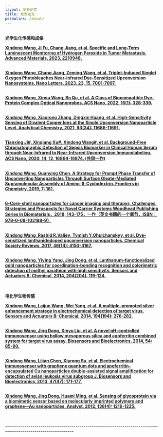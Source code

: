 ```yaml
---
layout: 发表论文
title: 发表论文
permalink: /about/
---
```


<br>  <strong> 光学生化传感和成像 </strong> <br>

<strong><a href="https://onlinelibrary.wiley.com/doi/abs/10.1002/adma.202210948"> Xindong Wang, Ji Fu, Chang Jiang, et al. Specific and Long-Term Luminescent Monitoring of Hydrogen Peroxide in Tumor Metastasis. Advanced Materials, 2023, 2210948.</a></strong><br><br>

<strong><a href="https://pubs.acs.org/doi/10.1021/acs.nanolett.3c01671">	Xindong Wang, Chang Jiang, Zeming Wang, et al. Triplet-Induced Singlet Oxygen Photobleaches Near-Infrared Dye-Sensitized Upconversion Nanosystems. Nano Letters, 2023, 23, 15, 7001-7007.</a></strong><br><br>

<strong><a href="https://pubs.acs.org/doi/abs/10.1021/acsnano.1c06536">	Xindong Wang, Xinyu Wang, Bo Qu, et al. A Class of Biocompatible Dye-Protein Complex Optical Nanoprobes. ACS Nano, 2022, 16(1): 328-339.</a></strong><br><br>

<strong><a href="https://pubs.acs.org/doi/abs/10.1021/acs.analchem.1c01311">	Xindong Wang, Xiaorong Zhang, Dingxin Huang, et al. High-Sensitivity Sensing of Divalent Copper Ions at the Single Upconversion Nanoparticle Level. Analytical Chemistry, 2021, 93(34): 11686-11691.</a></strong><br><br>

<strong><a href="https://pubs.acs.org/doi/10.1021/acsnano.0c05700">	Tianxing Ji#, Xinqiang Xu#, Xindong Wang#, et al. Background-Free Chromatographic Detection of Sepsis Biomarker in Clinical Human Serum through Near-Infrared to Near-Infrared Upconversion Immunolabeling. ACS Nano, 2020, 14, 12, 16864-16874. (共同一作)</a></strong><br><br>

<strong><a href="https://www.frontiersin.org/articles/10.3389/fchem.2019.00161/full">	Xindong Wang, Guanying Chen. A Strategy for Prompt Phase Transfer of Upconverting Nanoparticles Through Surface Oleate-Mediated Supramolecular Assembly of Amino-β-Cyclodextrin. Frontiers in Chemistry, 2019, 7: 161.</a></strong><br><br>

<strong><a href="https://www.sciencedirect.com/science/article/pii/B9780081021989000065?via%3Dihub">  6-Core-shell nanoparticles for cancer imaging and therapys, Challenges, Strategies and Prospects for Novel Carrier Systems Woodhead Publishing Series in Biomaterials，2018, 143-175，一作（英文书籍的一个章节，ISBN：978-0-08-102198-9）</a></strong><br><br>

<strong><a href="https://pubs.rsc.org/en/content/articlelanding/2017/cs/c7cs00053g">	Xindong Wang, Rashid R.Valiev; Tymish Y.Ohulchanskyy, et al. Dye-sensitized lanthanidedoped upconversion nanoparticles. Chemical Society Reviews, 2017, 46(14): 4150-4167.</a></strong><br><br>

<strong><a href="https://www.sciencedirect.com/science/article/pii/S0925400514009332">	Xindong Wang, Yiying Yang, Jing Dong, et al. Lanthanum-functionalized gold nanoparticles for coordination-bonding recognition and colorimetric detection of methyl parathion with high sensitivity. Sensors and Actuators B: Chemical, 2014, 204(204): 119-124.</a></strong><br><br>

<br>  <strong> 电化学生物传感 </strong> <br>

<strong><a href="https://www.sciencedirect.com/science/article/pii/S0925400513015414">	Xindong Wang, Laijun Wang, Wei Yang, et al. A multiple-promoted silver enhancement strategy in electrochemical detection of target virus. Sensors and Actuators B: Chemical, 2014, 194(194): 276-282.</a></strong><br><br>

<strong><a href="https://www.sciencedirect.com/science/article/pii/S0956566313007537">	Xindong Wang, Jing Dong, Xinyu Liu, et al. A novel pH-controlled immunosensor using hollow mesoporous silica and apoferritin combined system for target virus assay. Biosensors and Bioelectronics, 2014, 54: 85-90.</a></strong><br><br>

<strong><a href="https://www.sciencedirect.com/science/article/pii/S0956566313001802">	Xindong Wang, Lijian Chen, Xiurong Su, et al. Electrochemical immunosensor with graphene quantum dots and apoferritin-encapsulated Cu nanoparticles double-assisted signal amplification for detection of avian leukosis virus subgroup J. Biosensors and Bioelectronics, 2013, 47(47): 171-177.</a></strong><br><br>

<strong><a href="https://pubs.rsc.org/en/content/articlelanding/2013/an/c2an36297j">	Xindong Wang, Jing Dong, Huami Ming, et al. Sensing of glycoprotein via a biomimetic sensor based on molecularly imprinted polymers and graphene--Au nanoparticles. Analyst, 2012, 138(4): 1219-1225.</a></strong><br><br>


<br>-----------------------------------------------------------------------------------------------------------------<br>


